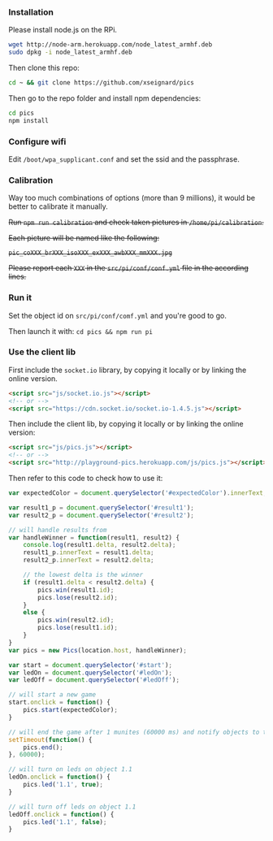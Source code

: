 ### Installation

Please install node.js on the RPi.

```sh
wget http://node-arm.herokuapp.com/node_latest_armhf.deb 
sudo dpkg -i node_latest_armhf.deb
```

Then clone this repo:

```sh
cd ~ && git clone https://github.com/xseignard/pics
```

Then go to the repo folder and install npm dependencies:

```sh
cd pics
npm install
```

### Configure wifi

Edit `/boot/wpa_supplicant.conf` and set the ssid and the passphrase.

### Calibration

Way too much combinations of options (more than 9 millions), it would be better to calibrate it manually.

~~Run `npm run calibration` and check taken pictures in `/home/pi/calibration`.~~

~~Each picture will be named like the following:~~

~~`pic_coXXX_brXXX_isoXXX_exXXX_awbXXX_mmXXX.jpg`~~

~~Please report each `XXX` in the `src/pi/conf/conf.yml` file in the according lines.~~

### Run it

Set the object id on `src/pi/conf/comf.yml` and you're good to go.


Then launch it with: `cd pics && npm run pi`

### Use the client lib

First include the `socket.io` library, by copying it locally or by linking the online version.

```html
<script src="js/socket.io.js"></script>
<!-- or -->
<script src="https://cdn.socket.io/socket.io-1.4.5.js"></script>
```

Then include the client lib, by copying it locally or by linking the online version:

```html
<script src="js/pics.js"></script>
<!-- or -->
<script src="http://playground-pics.herokuapp.com/js/pics.js"></script>
```

Then refer to this code to check how to use it:

```js
var expectedColor = document.querySelector('#expectedColor').innerText;

var result1_p = document.querySelector('#result1');
var result2_p = document.querySelector('#result2');

// will handle results from
var handleWinner = function(result1, result2) {
	console.log(result1.delta, result2.delta);
	result1_p.innerText = result1.delta;
	result2_p.innerText = result2.delta;

	// the lowest delta is the winner
	if (result1.delta < result2.delta) {
		pics.win(result1.id);
		pics.lose(result2.id);
	}
	else {
		pics.win(result2.id);
		pics.lose(result1.id);
	}
}
var pics = new Pics(location.host, handleWinner);

var start = document.querySelector('#start');
var ledOn = document.querySelector('#ledOn');
var ledOff = document.querySelector('#ledOff');

// will start a new game
start.onclick = function() {
	pics.start(expectedColor);
}

// will end the game after 1 munites (60000 ms) and notify objects to take pictures and they will return the delta between the dominant color and the expected one
setTimeout(function() {
	pics.end();
}, 60000);

// will turn on leds on object 1.1
ledOn.onclick = function() {
	pics.led('1.1', true);
}

// will turn off leds on object 1.1
ledOff.onclick = function() {
	pics.led('1.1', false);
}
```

